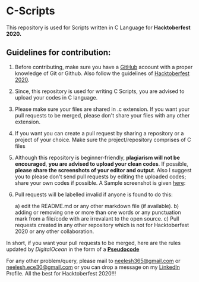# C-Scripts
 This repository is used for Scripts written in C Language for **Hacktoberfest 2020.**
## Guidelines for contribution:

1) Before contributing, make sure you have a [GitHub](https://github.com) acoount with a proper knowledge of Git or Github. Also follow the guidelines of [Hacktoberfest 2020](https://hacktoberfest.digitalocean.com/faq).

2) Since, this repository is used for writing C Scripts, you are advised to upload your codes in C language.

3) Please make sure your files are shared in .c extension. If you want your pull requests to be merged, please don't share your files with any other extension.   

4) If you want you can create a pull request by sharing a repository or a project of your choice. Make sure the project/repository comprises of C files

5) Although this repository is beginner-friendly, **plagiarism will not be encouraged**, **you are advised to upload your clean codes**. If possible, **please share the screenshots of your editor and output**.  Also I suggest you to please don't send pull requests by editing the uploaded codes; share your own codes if possible. A Sample screenshot is given [here]("https://github.com/biswas-neelesh96/C-Scripts/blob/master/H20-Images/Screenshot-(895).png"):

6) Pull requests will be labelled invalid if anyone is found to do this:

	a) edit the README.md or any other markdown file (if available).
	b) adding or removing one or more than one words or any punctuation mark from a file/code with are irrevalant to the open source.
	c) Pull requests created in any other repository which is not for Hacktoberfest 2020 or  any other collaboration.
 
 In short, if you want your pull requests to be merged, here are the rules updated by *DigitalOcean* in the form of a [**Pseudocode**]("https://github.com/biswas-neelesh96/C-Scripts/blob/master/H20-Images/Screenshot-(903).png")

For any other problem/query, please mail to [neelesh365@gmail.com](mailto:neelesh365@gmail.com) or [neelesh.ece30@gmail.com](mailto:neelesh.ece30@gmail.com) or you can drop a message on my [LinkedIn](https://www.linkedin.com/in/neelesh-biswas-88a255142/) Profile. All the best for Hacktoberfest 2020!!! 

 
